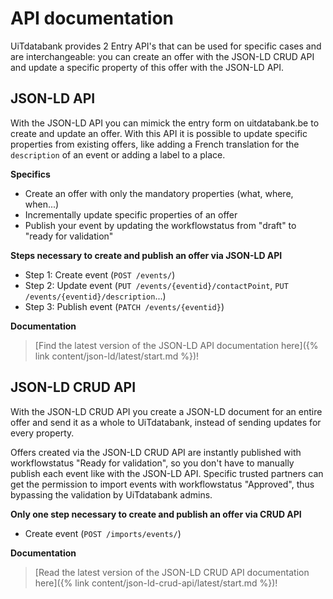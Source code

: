 ---
---

# API documentation

UiTdatabank provides 2 Entry API's that can be used for specific cases and are interchangeable: you can create an offer with the JSON-LD CRUD API and update a specific property of this offer with the JSON-LD API.

## JSON-LD API

With the JSON-LD API you can mimick the entry form on uitdatabank.be to create and update an offer. With this API it is  possible to update specific properties from existing offers, like adding a French translation for the `description` of an event or adding a label to a place.

**Specifics**
* Create an offer with only the mandatory properties (what, where, when...)
* Incrementally update specific properties of an offer
* Publish your event by updating the workflowstatus from "draft" to "ready for validation"

**Steps necessary to create and publish an offer via JSON-LD API**
* Step 1: Create event (`POST /events/`)
* Step 2: Update event (`PUT /events/{eventid}/contactPoint`, `PUT /events/{eventid}/description`...)
* Step 3: Publish event (`PATCH /events/{eventid}`)

**Documentation**

> [Find the latest version of the JSON-LD API documentation here]({% link content/json-ld/latest/start.md %})!


## JSON-LD CRUD API

With the JSON-LD CRUD API you create a JSON-LD document for an entire offer and send it as a whole to UiTdatabank, instead of sending updates for every property.

Offers created via the JSON-LD CRUD API are instantly published with workflowstatus "Ready for validation", so you don't have to manually publish each event like with the JSON-LD API. Specific trusted partners can get the permission to import events with workflowstatus "Approved", thus bypassing the validation by UiTdatabank admins.

**Only one step necessary to create and publish an offer via CRUD API**
* Create event (`POST /imports/events/`)

**Documentation**

> [Read the latest version of the JSON-LD CRUD API documentation here]({% link content/json-ld-crud-api/latest/start.md %})!
